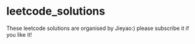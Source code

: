 # leetcode_solutions
These leetcode solutions are organised by Jieyao:) please subscribe it if you like it!
